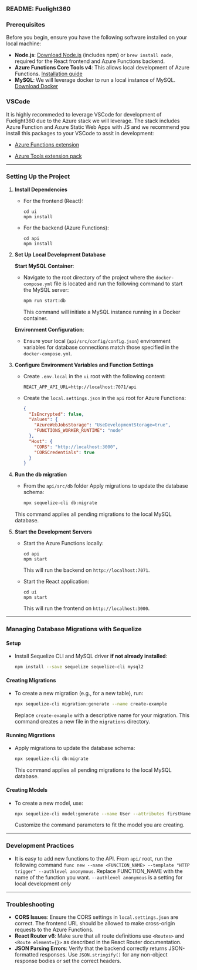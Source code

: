 ### README: Fuelight360


### Prerequisites

Before you begin, ensure you have the following software installed on your local machine:

- **Node.js**: [Download Node.js](https://nodejs.org/) (includes npm) or `brew install node`, required for the React frontend and Azure Functions backend.
- **Azure Functions Core Tools v4**: This allows local development of Azure Functions. [Installation guide](https://learn.microsoft.com/en-us/azure/azure-functions/functions-run-local?tabs=macos%2Cisolated-process%2Cnode-v4%2Cpython-v2%2Chttp-trigger%2Ccontainer-apps&pivots=programming-language-javascript#install-the-azure-functions-core-tools)
- **MySQL**: We will leverage docker to run a local instance of MySQL. [Download Docker](https://www.docker.com/get-started)

### VSCode
It is highly recommeded to leverage VSCode for development of Fuelight360 due to the Azure stack we will leverage.  The stack includes Azure Function and Azure Static Web Apps with JS and we recommend you install this packages to your VSCode to assit in development:

- [Azure Functions extension](https://marketplace.visualstudio.com/items?itemName=ms-azuretools.vscode-azurefunctions)
    
- [Azure Tools extension pack](https://marketplace.visualstudio.com/items?itemName=ms-vscode.vscode-node-azure-pack)

---

### Setting Up the Project

1. **Install Dependencies**
   - For the frontend (React):
     ```
     cd ui
     npm install
     ```
   - For the backend (Azure Functions):
     ```
     cd api
     npm install
     ```

2. **Set Up Local Development Database**


    **Start MySQL Container**:
   - Navigate to the root directory of the project where the `docker-compose.yml` file is located and run the following command to start the MySQL server:
        ```bash
        npm run start:db
        ```
        This command will initiate a MySQL instance running in a Docker container.

    **Environment Configuration**:
   - Ensure your local (`api/src/config/config.json`) environment variables for database connections match those specified in the `docker-compose.yml`.



3. **Configure Environment Variables and Function Settings**
   - Create `.env.local` in the `ui` root with the following content:
     ```
     REACT_APP_API_URL=http://localhost:7071/api
     ```
   - Create the `local.settings.json` in the `api` root  for Azure Functions:
     ```json
     {
       "IsEncrypted": false,
       "Values": {
         "AzureWebJobsStorage": "UseDevelopmentStorage=true",
         "FUNCTIONS_WORKER_RUNTIME": "node"
       },
       "Host": {
         "CORS": "http://localhost:3000",
         "CORSCredentials": true
       }
     }
     ```

4. **Run the db migration**
    - From the `api/src/db` folder Apply migrations to update the database schema:
        ```bash
        npx sequelize-cli db:migrate
        ```
    This command applies all pending migrations to the local MySQL database.

5. **Start the Development Servers**
    - Start the Azure Functions locally:
        ```
        cd api
        npm start
        ```
        This will run the backend on `http://localhost:7071`.  
        
   - Start the React application:
     ```
     cd ui
     npm start
     ```
     This will run the frontend on `http://localhost:3000`.
   


---

### Managing Database Migrations with Sequelize

#### Setup

- Install Sequelize CLI and MySQL driver **if not already installed**:
  ```bash
  npm install --save sequelize sequelize-cli mysql2
  ```

#### Creating Migrations

- To create a new migration (e.g., for a new table), run:
  ```bash
  npx sequelize-cli migration:generate --name create-example
  ```
  Replace `create-example` with a descriptive name for your migration. This command creates a new file in the `migrations` directory.

#### Running Migrations

- Apply migrations to update the database schema:
  ```bash
  npx sequelize-cli db:migrate
  ```
  This command applies all pending migrations to the local MySQL database.

#### Creating Models

- To create a new model, use:
  ```bash
  npx sequelize-cli model:generate --name User --attributes firstName:string,lastName:string,email:string
  ```
  Customize the command parameters to fit the model you are creating.


---
### Development Practices

- It is easy to add new functions to the API. From `api/` root, run the following command `func new --name <FUNCTION_NAME> --template "HTTP trigger" --authlevel anonymous`. Replace FUNCTION_NAME with the name of the function you want. `--authlevel anonymous` is a setting for local development *only*

---

### Troubleshooting

- **CORS Issues**: Ensure the CORS settings in `local.settings.json` are correct. The frontend URL should be allowed to make cross-origin requests to the Azure Functions.
- **React Router v6**: Make sure that all route definitions use `<Routes>` and `<Route element={}>` as described in the React Router documentation.
- **JSON Parsing Errors**: Verify that the backend correctly returns JSON-formatted responses. Use `JSON.stringify()` for any non-object response bodies or set the correct headers.
